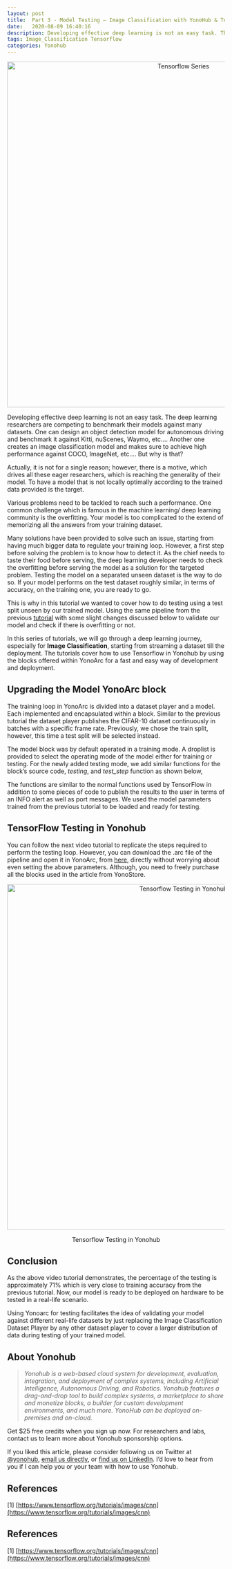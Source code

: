 ```yaml
---
layout: post
title:  Part 3 - Model Testing — Image Classification with YonoHub & Tensorflow V2.0 Series
date:   2020-08-09 16:40:16
description: Developing effective deep learning is not an easy task. The deep learning researchers are competing to benchmark their models against many datasets. One can design an object detection model for…
tags: Image_Classification Tensorflow
categories: Yonohub
---
```


<p align="center">
  <a href="https://algotrading101.com/learn/what-is-overfitting-in-trading/"><img src="https://cdn-images-1.medium.com/max/2000/1*LC0B80A8Y6Y-YjxQ-J5MbQ.png" width="800px" title="Tensorflow Series" alt="Tensorflow Series"></a>
</p>

Developing effective deep learning is not an easy task. The deep learning researchers are competing to benchmark their models against many datasets. One can design an object detection model for autonomous driving and benchmark it against Kitti, nuScenes, Waymo, etc.… Another one creates an image classification model and makes sure to achieve high performance against COCO, ImageNet, etc.… But why is that?

Actually, it is not for a single reason; however, there is a motive, which drives all these eager researchers, which is reaching the generality of their model. To have a model that is not locally optimally according to the trained data provided is the target.

Various problems need to be tackled to reach such a performance. One common challenge which is famous in the machine learning/ deep learning community is the overfitting. Your model is too complicated to the extend of memorizing all the answers from your training dataset.

Many solutions have been provided to solve such an issue, starting from having much bigger data to regulate your training loop. However, a first step before solving the problem is to know how to detect it. As the chief needs to taste their food before serving, the deep learning developer needs to check the overfitting before serving the model as a solution for the targeted problem. Testing the model on a separated unseen dataset is the way to do so. If your model performs on the test dataset roughly similar, in terms of accuracy, on the training one, you are ready to go.

This is why in this tutorial we wanted to cover how to do testing using a test split unseen by our trained model. Using the same pipeline from the previous [tutorial](https://medium.com/yonohub/part-2-model-implementation-training-image-classification-with-yonohub-tensorflow-v2-0-f74e72878e77) with some slight changes discussed below to validate our model and check if there is overfitting or not.

In this series of tutorials, we will go through a deep learning journey, especially for **Image Classification**, starting from streaming a dataset till the deployment. The tutorials cover how to use Tensorflow in Yonohub by using the blocks offered within YonoArc for a fast and easy way of development and deployment.

## Upgrading the Model YonoArc block

The training loop in YonoArc is divided into a dataset player and a model. Each implemented and encapsulated within a block. Similar to the previous tutorial the dataset player publishes the CIFAR-10 dataset continuously in batches with a specific frame rate. Previously, we chose the train split, however, this time a test split will be selected instead.

The model block was by default operated in a training mode. A droplist is provided to select the operating mode of the model either for training or testing. For the newly added testing mode, we add similar functions for the block’s source code, *testing*, and *test_step* function as shown below,

<script src="https://gist.github.com/AhmedMagdyHendawy/eeccf2cc2ac39fa5571bbd546652b258.js"></script>

The functions are similar to the normal functions used by TensorFlow in addition to some pieces of code to publish the results to the user in terms of an INFO alert as well as port messages. We used the model parameters trained from the previous tutorial to be loaded and ready for testing.

## TensorFlow Testing in Yonohub

You can follow the next video tutorial to replicate the steps required to perform the testing loop. However, you can download the .arc file of the pipeline and open it in YonoArc, from [here](https://github.com/YonoHub/Model-Testing), directly without worrying about even setting the above parameters. Although, you need to freely purchase all the blocks used in the article from YonoStore.

<p align="center">
  <a href="https://www.youtube.com/watch?v=qDcUm8kyZQE"><img src="http://img.youtube.com/vi/qDcUm8kyZQE/0.jpg" width="800px" title="Tensorflow Testing in Yonohub
" alt="Tensorflow Testing in Yonohub
"></a>
</p>

<p align="center">
	Tensorflow Testing in Yonohub

</p>

## Conclusion

As the above video tutorial demonstrates, the percentage of the testing is approximately 71% which is very close to training accuracy from the previous tutorial. Now, our model is ready to be deployed on hardware to be tested in a real-life scenario.

Using Yonoarc for testing facilitates the idea of validating your model against different real-life datasets by just replacing the Image Classification Dataset Player by any other dataset player to cover a larger distribution of data during testing of your trained model.

## About Yonohub
>  *Yonohub is a web-based cloud system for development, evaluation, integration, and deployment of complex systems, including Artificial Intelligence, Autonomous Driving, and Robotics. Yonohub features a drag-and-drop tool to build complex systems, a marketplace to share and monetize blocks, a builder for custom development environments, and much more. YonoHub can be deployed on-premises and on-cloud.*

Get $25 free credits when you sign up now. For researchers and labs, contact us to learn more about Yonohub sponsorship options.

If you liked this article, please consider following us on Twitter at [@yonohub](https://twitter.com/YonoHub), [email us directly](mailto:info@yonohub.com), or [find us on LinkedIn](https://www.linkedin.com/showcase/yonohub). I’d love to hear from you if I can help you or your team with how to use Yonohub.

## References

[1] [https://www.tensorflow.org/tutorials/images/cnn](https://www.tensorflow.org/tutorials/images/cnn)

## References

[1] [https://www.tensorflow.org/tutorials/images/cnn](https://www.tensorflow.org/tutorials/images/cnn)
